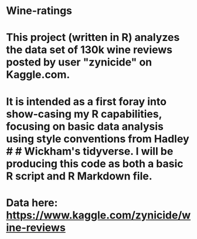 # Wine-ratings
# This project (written in R) analyzes the data set of 130k wine reviews posted by user "zynicide" on Kaggle.com.
# It is intended as a first foray into show-casing my R capabilities, focusing on basic data analysis using style conventions from Hadley # # Wickham's tidyverse. I will be producing this code as both a basic R script and R Markdown file.

# Data here: https://www.kaggle.com/zynicide/wine-reviews
